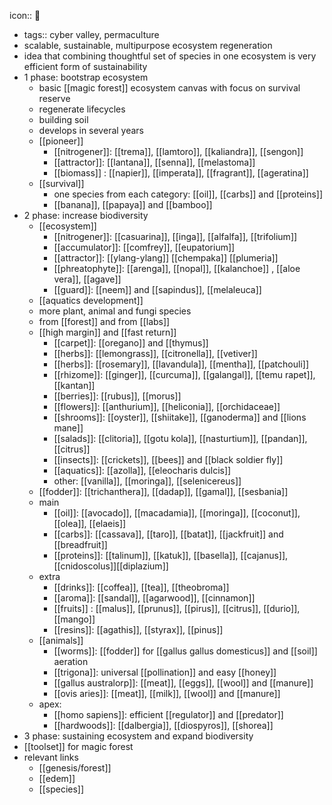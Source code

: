 icon:: 🪷

- tags:: cyber valley, permaculture
- scalable, sustainable, multipurpose ecosystem regeneration
- idea that combining thoughtful set of species in one ecosystem is very efficient form of sustainability
- 1 phase: bootstrap ecosystem
	- basic [[magic forest]] ecosystem canvas with focus on survival reserve
	- regenerate lifecycles
	- building soil
	- develops in several years
	- [[pioneer]]
		- [[nitrogener]]: [[trema]], [[lamtoro]], [[kaliandra]], [[sengon]]
		- [[attractor]]: [[lantana]], [[senna]], [[melastoma]]
		- [[biomass]] : [[napier]], [[imperata]], [[fragrant]], [[ageratina]]
	- [[survival]]
		- one species from each category: [[oil]], [[carbs]] and [[proteins]]
		- [[banana]], [[papaya]] and [[bamboo]]
- 2 phase: increase biodiversity
	- [[ecosystem]]
		- [[nitrogener]]: [[casuarina]], [[inga]], [[alfalfa]], [[trifolium]]
		- [[accumulator]]: [[comfrey]], [[eupatorium]]
		- [[attractor]]: [[ylang-ylang]] [[chempaka]] [[plumeria]]
		- [[phreatophyte]]: [[arenga]], [[nopal]], [[kalanchoe]] , [[aloe vera]], [[agave]]
		- [[guard]]: [[neem]] and [[sapindus]], [[melaleuca]]
	- [[aquatics development]]
	- more plant, animal and fungi species
	- from [[forest]] and from [[labs]]
	- [[high margin]] and [[fast return]]
		- [[carpet]]: [[oregano]] and [[thymus]]
		- [[herbs]]: [[lemongrass]], [[citronella]], [[vetiver]]
		- [[herbs]]: [[rosemary]], [[lavandula]], [[mentha]], [[patchouli]]
		- [[rhizome]]: [[ginger]], [[curcuma]], [[galangal]], [[temu rapet]], [[kantan]]
		- [[berries]]: [[rubus]], [[morus]]
		- [[flowers]]: [[anthurium]], [[heliconia]], [[orchidaceae]]
		- [[shrooms]]: [[oyster]], [[shiitake]], [[ganoderma]] and [[lions mane]]
		- [[salads]]: [[clitoria]], [[gotu kola]], [[nasturtium]], [[pandan]], [[citrus]]
		- [[insects]]: [[crickets]], [[bees]] and [[black soldier fly]]
		- [[aquatics]]: [[azolla]], [[eleocharis dulcis]]
		- other: [[vanilla]], [[moringa]], [[selenicereus]]
	- [[fodder]]: [[trichanthera]], [[dadap]], [[gamal]], [[sesbania]]
	- main
		- [[oil]]: [[avocado]], [[macadamia]], [[moringa]], [[coconut]], [[olea]], [[elaeis]]
		- [[carbs]]: [[cassava]], [[taro]], [[batat]], [[jackfruit]] and [[breadfruit]]
		- [[proteins]]: [[talinum]], [[katuk]], [[basella]], [[cajanus]], [[cnidoscolus]][[diplazium]]
	- extra
		- [[drinks]]: [[coffea]], [[tea]], [[theobroma]]
		- [[aroma]]: [[sandal]], [[agarwood]], [[cinnamon]]
		- [[fruits]] : [[malus]], [[prunus]], [[pirus]], [[citrus]], [[durio]], [[mango]]
		- [[resins]]: [[agathis]], [[styrax]], [[pinus]]
	- [[animals]]
		- [[worms]]: [[fodder]] for [[gallus gallus domesticus]] and [[soil]] aeration
		- [[trigona]]: universal [[pollination]] and easy [[honey]]
		- [[gallus australorp]]: [[meat]], [[eggs]], [[wool]] and [[manure]]
		- [[ovis aries]]: [[meat]], [[milk]], [[wool]] and [[manure]]
	- apex:
		- [[homo sapiens]]: efficient [[regulator]] and [[predator]]
		- [[hardwoods]]: [[dalbergia]], [[diospyros]], [[shorea]]
- 3 phase: sustaining ecosystem and expand biodiversity
- [[toolset]] for magic forest
- relevant links
	- [[genesis/forest]]
	- [[edem]]
	- [[species]]